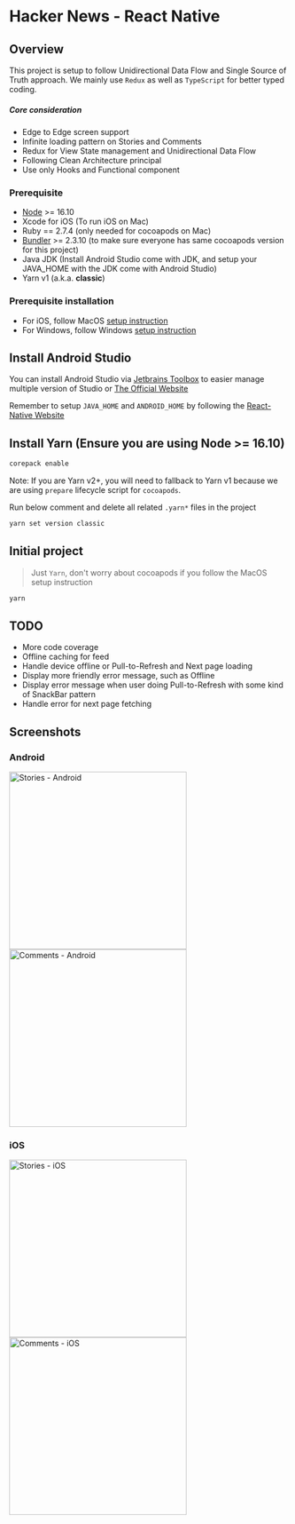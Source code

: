 # Hacker News - React Native

## Overview

This project is setup to follow Unidirectional Data Flow and Single Source of Truth approach.
We mainly use `Redux` as well as `TypeScript` for better typed coding.

##### Core consideration

- Edge to Edge screen support
- Infinite loading pattern on Stories and Comments
- Redux for View State management and Unidirectional Data Flow
- Following Clean Architecture principal
- Use only Hooks and Functional component

### Prerequisite

- [Node](https://nodejs.org/en/) >= 16.10
- Xcode for iOS (To run iOS on Mac)
- Ruby == 2.7.4 (only needed for cocoapods on Mac)
- [Bundler](https://bundler.io/) >= 2.3.10 (to make sure everyone has same cocoapods version for this project)
- Java JDK (Install Android Studio come with JDK, and setup your JAVA_HOME with the JDK come with Android Studio)
- Yarn v1 (a.k.a. **classic**)

### Prerequisite installation

- For iOS, follow MacOS [setup instruction](./.docs/SETUP_MACOS.md)
- For Windows, follow Windows [setup instruction](./.docs/SETUP_WINDOWS.md)

## Install Android Studio

You can install Android Studio via [Jetbrains Toolbox](https://www.jetbrains.com/lp/toolbox/) to easier manage multiple version of Studio or [The Official Website](https://developer.android.com/studio)

Remember to setup `JAVA_HOME` and `ANDROID_HOME` by following the [React-Native Website](https://reactnative.dev/docs/environment-setup)

## Install Yarn (Ensure you are using Node >= 16.10)

```sh
corepack enable
```

Note: If you are Yarn v2+, you will need to fallback to Yarn v1 because we are using `prepare` lifecycle script for `cocoapods`.

Run below comment and delete all related `.yarn*` files in the project

```sh
yarn set version classic
```

## Initial project

> Just `Yarn`, don't worry about cocoapods if you follow the MacOS setup instruction

```sh
yarn
```

## TODO

- More code coverage
- Offline caching for feed
- Handle device offline or Pull-to-Refresh and Next page loading
- Display more friendly error message, such as Offline
- Display error message when user doing Pull-to-Refresh with some kind of SnackBar pattern
- Handle error for next page fetching

## Screenshots

### Android

<img src="screenshots/android-stories.png" width="320" alt="Stories - Android">
<img src="screenshots/android-comments.png" width="320" alt="Comments - Android">

### iOS

<img src="screenshots/ios-stories.png" width="320" alt="Stories - iOS">
<img src="screenshots/ios-comments.png" width="320" alt="Comments - iOS">
